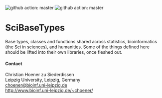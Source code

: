 ![github action: master](https://github.com/choener/SciBaseTypes/actions/workflows/ci.yml/badge.svg)
![github action: master](https://github.com/choener/SciBaseTypes/actions/workflows/hackage.yml/badge.svg)

# SciBaseTypes

Base types, classes and functions shared across statistics, bioinformatics (the
Sci in sciences), and humanities. Some of the things defined here should be
lifted into their own libraries, once fleshed out.



#### Contact

Christian Hoener zu Siederdissen  
Leipzig University, Leipzig, Germany  
choener@bioinf.uni-leipzig.de  
http://www.bioinf.uni-leipzig.de/~choener/  

